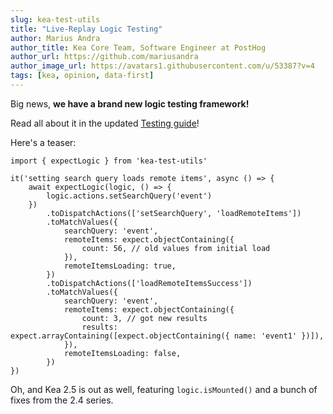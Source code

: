 ```yaml
---
slug: kea-test-utils
title: "Live-Replay Logic Testing"
author: Marius Andra
author_title: Kea Core Team, Software Engineer at PostHog
author_url: https://github.com/mariusandra
author_image_url: https://avatars1.githubusercontent.com/u/53387?v=4
tags: [kea, opinion, data-first]
---
```


Big news, **we have a brand new logic testing framework!**

Read all about it in the updated [Testing guide](/docs/guide/testing)!

Here's a teaser:

```tsx
import { expectLogic } from 'kea-test-utils'

it('setting search query loads remote items', async () => {
    await expectLogic(logic, () => {
        logic.actions.setSearchQuery('event')
    })
        .toDispatchActions(['setSearchQuery', 'loadRemoteItems'])
        .toMatchValues({
            searchQuery: 'event',
            remoteItems: expect.objectContaining({
                count: 56, // old values from initial load
            }),
            remoteItemsLoading: true,
        })
        .toDispatchActions(['loadRemoteItemsSuccess'])
        .toMatchValues({
            searchQuery: 'event',
            remoteItems: expect.objectContaining({
                count: 3, // got new results
                results: expect.arrayContaining([expect.objectContaining({ name: 'event1' })]),
            }),
            remoteItemsLoading: false,
        })
})
```

Oh, and Kea 2.5 is out as well, featuring `logic.isMounted()` and a bunch of fixes from the 2.4 series.
